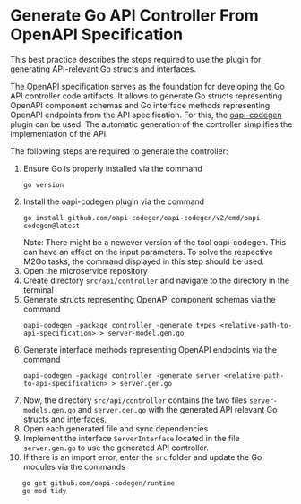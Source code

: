# Generate Go API Controller From OpenAPI Specification

This best practice describes the steps required to use the plugin for generating API-relevant Go structs and interfaces.

The OpenAPI specification serves as the foundation for developing the Go API controller code artifacts. It allows to generate Go structs representing OpenAPI component schemas and Go interface methods representing OpenAPI endpoints from the API specification. For this, the [oapi-codegen](https://github.com/deepmap/oapi-codegen) plugin can be used. The automatic generation of the controller simplifies the implementation of the API.

The following steps are required to generate the controller:

1. Ensure Go is properly installed via the command
   ```
   go version
   ```
2. Install the oapi-codegen plugin via the command
   ```
   go install github.com/oapi-codegen/oapi-codegen/v2/cmd/oapi-codegen@latest
   ```
   Note: There might be a newever version of the tool oapi-codegen. This can have an effect on the input parameters. To solve the respective M2Go tasks, the command displayed in this step should be used. 
3. Open the microservice repository
4. Create directory `src/api/controller` and navigate to the directory in the terminal
5. Generate structs representing OpenAPI component schemas via the command
   ```
   oapi-codegen -package controller -generate types <relative-path-to-api-specification> > server-model.gen.go
   ```
6. Generate interface methods representing OpenAPI endpoints via the command
   ```
   oapi-codegen -package controller -generate server <relative-path-to-api-specification> > server.gen.go
   ```
7. Now, the directory `src/api/controller` contains the two files `server-models.gen.go` and `server.gen.go` with the generated API relevant Go structs and interfaces.
8. Open each generated file and sync dependencies
9. Implement the interface `ServerInterface` located in the file `server.gen.go` to use the generated API controller. 
10. If there is an import error, enter the `src` folder and update the Go modules via the commands
   ```
      go get github.com/oapi-codegen/runtime
      go mod tidy
   ```
